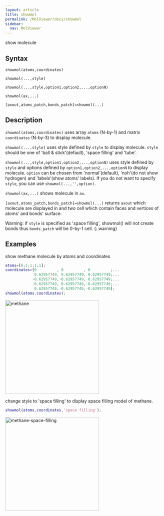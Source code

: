 ```yaml
---
layout: article
title: showmol
permalink: /MolViewer/docs/showmol
sidebar:
  nav: MolViewer
---
```


show molecule

<!--more-->

## Syntax

```
showmol(atoms,coordinates)  

showmol(...,style)  
  
showmol(...,style,option1,option2,...,optionN)
  
showmol(ax,...)  
  
[axout,atoms_patch,bonds_patch]=showmol(...)
```

## Description

`showmol(atoms,coordinates)` uses array `atoms` (N-by-1) and matrix `coordinates` (N-by-3) to display molecule.  
  
`showmol(...,style)` uses style defined by `style` to display molecule. `style` should be one of 'ball & stick'(default), 'space filling' and 'tube'.  

`showmol(...,style,option1,option2,...,optionN)` uses style defined by `style` and options defined by `option1,option2,...,optionN` to display molecule. `option` can be chosen from 'normal'(default), 'noh'(do not show hydrogen) and 'labels'(show atoms' labels). If you do not want to specify `style`, you can use `showmol(...,'',option)`.  

`showmol(ax,...)` shows molecule in `ax`.

`[axout,atoms_patch,bonds_patch]=showmol(...)` returns `axout` which molecule are displayed in and two cell which contain faces and vertices of atoms' and bonds' surface.  

Warning: if `style` is specified as 'space filling', showmol() will not create bonds thus `bonds_patch` will be 0-by-1 cell.
{:.warning}

## Examples

show methane molecule by atoms and coordinates

```matlab
atoms=[6;1;1;1;1];
coordinates=[0         , 0         , 0         ;...
             0.62957749, 0.62957749, 0.62957749;...
            -0.62957749,-0.62957749, 0.62957749;...
            -0.62957749, 0.62957749,-0.62957749;...
             0.62957749,-0.62957749,-0.62957749];
showmol(atoms,coordinates);
```
<div>
<img src="https://cdn.jsdelivr.net/gh/ycythu/assets@main/images/MolViewer/methane.jpg" width="300" alt="methane">
</div>

change style to 'space filling' to display space filling model of methane.

```matlab
showmol(atoms,coordinates,'space filling');
```
<div>
<img src="https://cdn.jsdelivr.net/gh/ycythu/assets@main/images/MolViewer/methane-space-filling.jpg" width="300" alt="methane-space-filling">
</div>